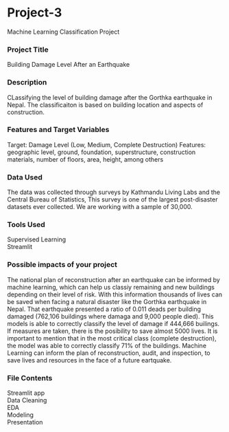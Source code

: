 # Project-3
Machine Learning Classification Project

### Project Title
Building Damage Level After an Earthquake

### Description
CLassifying the level of building damage after the Gorthka earthquake in Nepal. The classificaiton is based on building location and aspects of construction.  

### Features and Target Variables
Target: Damage Level (Low, Medium, Complete Destruction)
Features: geographic level, ground, foundation, superstructure, construction materials, number of floors, area, height, among others

### Data Used 
The data was collected through surveys by Kathmandu Living Labs and the Central Bureau of Statistics, This survey is one of the largest post-disaster datasets ever collected. We are working with a sample of 30,000.

### Tools Used 
Supervised Learning\
Streamlit

### Possible impacts of your project
The national plan of reconstruction after an earthquake can be informed by machine learning, which can help us classiy remaining and new buildings depending on their level of risk. With this information thousands of lives can be saved when facing a natural disaster like the Gorthka earthquake in Nepal. That earthquake presented a ratio of 0.011 deads per building damaged (762,106 buildings where damaga and 9,000 people died). This models is able to correctly classify the level of damage if 444,666 builings. If measures are taken, there is the posibility to save almost 5000 lives. It is important to mention that in the most critical class (complete destruction), the model was able to correctly classify 71% of the buildings. Machine Learning can inform the plan of reconstruction, audit, and inspection, to save lives and resources in the face of a future eartquake. 

### File Contents
Streamlit app\
Data Cleaning\
EDA\
Modeling\
Presentation
